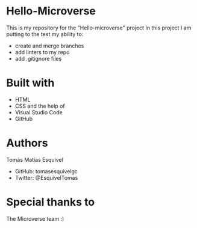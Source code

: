 # Hello-Microverse
This is my repository for the "Hello-microverse" project
In this project I am putting to the test my ability to:
- create and merge branches
- add linters to my repo
- add .gitignore files

# Built with
- HTML
- CSS
and the help of
- Visual Studio Code
- GitHub

# Authors
Tomás Matías Esquivel
- GitHub: tomasesquivelgc
- Twitter: @EsquivelTomas

# Special thanks to
The Microverse team :)
